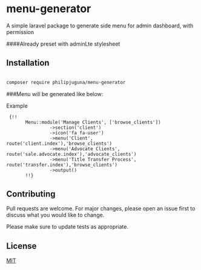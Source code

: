 # menu-generator

A simple laravel package to generate side menu for admin dashboard, with permission

####Already preset with adminLte  stylesheet

## Installation

```bash

composer require philipjuguna/menu-generator
```




###Menu will be generated like below:


Example 
```
 {!!
       Menu::module('Manage Clients', ['browse_clients'])
                ->section('client')
                ->icon('fa fa-user')
                ->menu('Client', route('client.index'),'browse_clients')
                ->menu('Advocate Clients', route('sale.advocate.index'),'advocate_clients')
                ->menu('Title Transfer Process', route('transfer.index'),'browse_clients')
                ->output()
       !!}
```



## Contributing
Pull requests are welcome. For major changes, please open an issue first to discuss what you would like to change.

Please make sure to update tests as appropriate.

## License
[MIT](https://choosealicense.com/licenses/mit/)
